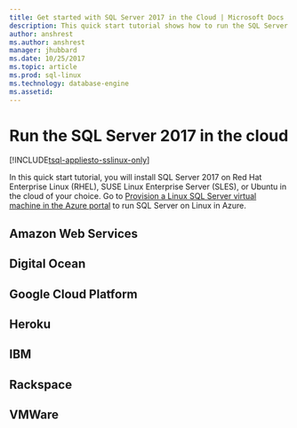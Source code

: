 ```yaml
---
title: Get started with SQL Server 2017 in the Cloud | Microsoft Docs
description: This quick start tutorial shows how to run the SQL Server 2017 on Linux in the cloud of your choice.
author: anshrest
ms.author: anshrest
manager: jhubbard
ms.date: 10/25/2017
ms.topic: article
ms.prod: sql-linux
ms.technology: database-engine
ms.assetid:
---
```

# Run the SQL Server 2017 in the cloud

[!INCLUDE[tsql-appliesto-sslinux-only](../includes/tsql-appliesto-sslinux-only.md)]

In this quick start tutorial, you will install SQL Server 2017 on Red Hat Enterprise Linux (RHEL), SUSE Linux Enterprise Server (SLES), or Ubuntu in the cloud of your choice. Go to [Provision a Linux SQL Server virtual machine in the Azure portal](https://docs.microsoft.com/en-us/azure/virtual-machines/linux/sql/provision-sql-server-linux-virtual-machine?toc=%2fsql%2flinux%2ftoc.json) to run SQL Server on Linux in Azure.

## Amazon Web Services
## Digital Ocean
## Google Cloud Platform
## Heroku
## IBM
## Rackspace
## VMWare
